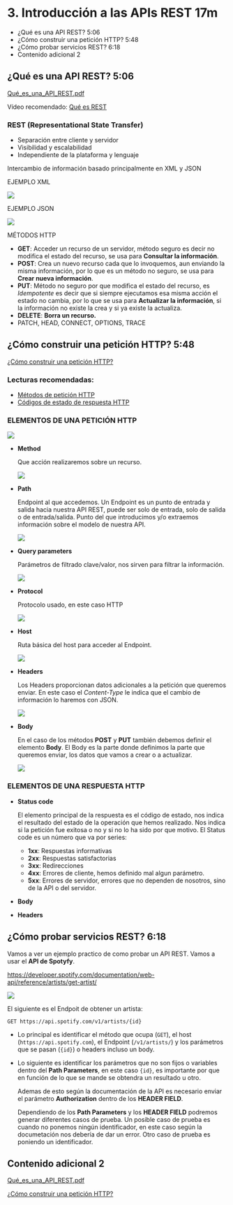 # 3. Introducción a las APIs REST 17m

* ¿Qué es una API REST? 5:06 
* ¿Cómo construir una petición HTTP? 5:48 
* ¿Cómo probar servicios REST? 6:18 
* Contenido adicional 2

## ¿Qué es una API REST? 5:06 

[Qué_es_una_API_REST.pdf](pdfs/Qué_es_una_API_REST.pdf)

Vídeo recomendado: [Qué es REST](https://www.youtube.com/watch?v=aoOKxUOhg18)

### REST (Representational State Transfer)

* Separación entre cliente y servidor
* Visibilidad y escalabilidad
* Independiente de la plataforma y lenguaje

Intercambio de información basado principalmente en XML y JSON

EJEMPLO XML

<img src="images/3-xml.png">

EJEMPLO JSON

<img src="images/3-json.png">

MÉTODOS HTTP

* **GET**: Acceder un recurso de un servidor, método seguro es decir no modifica el estado del recurso, se usa para **Consultar la información**.
* **POST**: Crea un nuevo recurso cada que lo invoquemos, aun enviando la misma información, por lo que es un método no seguro, se usa para **Crear nueva información**.
* **PUT**: Método no seguro por que modifica el estado del recurso, es *Idempotente* es decir que si siempre ejecutamos esa misma acción el estado no cambia, por lo que se usa para **Actualizar la información**, si la información no existe la crea y si ya existe la actualiza.
* **DELETE**: **Borra un recurso.**
* PATCH, HEAD, CONNECT, OPTIONS, TRACE

## ¿Cómo construir una petición HTTP? 5:48 

[¿Cómo construir una petición HTTP? ](pdfs/Cómo_construir_una_petición_HTTP.pdf)

### Lecturas recomendadas:

* [Métodos de petición HTTP](https://developer.mozilla.org/es/docs/Web/HTTP/Methods)
* [Códigos de estado de respuesta HTTP](https://developer.mozilla.org/es/docs/Web/HTTP/Status)


### ELEMENTOS DE UNA PETICIÓN HTTP

<img src="images/3-peticion-1.png">

* **Method**

   Que acción realizaremos sobre un recurso.

   <img src="images/3-peticion-2.png">

* **Path**

   Endpoint al que accedemos. Un Endpoint es un punto de entrada y salida hacia nuestra API REST, puede ser solo de entrada, solo de salida o de entrada/salida. Punto del que introducimos y/o extraemos información sobre el modelo de nuestra API.

   <img src="images/3-peticion-3.png">

* **Query parameters**

   Parámetros de filtrado clave/valor, nos sirven para filtrar la información.

   <img src="images/3-peticion-4.png">

* **Protocol**

   Protocolo usado, en este caso HTTP

   <img src="images/3-peticion-5.png">

* **Host**

   Ruta básica del host para acceder al Endpoint.

   <img src="images/3-peticion-6.png">

* **Headers**

   Los Headers proporcionan datos adicionales a la petición que queremos enviar. En este caso el *Content-Type* le indica que el cambio de información lo haremos con JSON.

   <img src="images/3-peticion-7.png">

* **Body**

   En el caso de los métodos **POST** y **PUT** también debemos definir el elemento **Body**. El Body es la parte donde definimos la parte que queremos enviar, los datos que vamos a crear o a actualizar. 

   <img src="images/3-peticion-8.png">   

### ELEMENTOS DE UNA RESPUESTA HTTP

* **Status code**

   El elemento principal de la respuesta es el código de estado, nos indica el resultado del estado de la operación que hemos realizado. Nos indica si la petición fue exitosa o no y si no lo ha sido por que motivo. El Status code es un número que va por series:
   
   * **1xx**: Respuestas informativas
   * **2xx**: Respuestas satisfactorias
   * **3xx**: Redirecciones
   * **4xx**: Errores de cliente, hemos definido mal algun parámetro.
   * **5xx**: Errores de servidor, errores que no dependen de nosotros, sino de la API o del servidor.
   
* **Body**
* **Headers**

## ¿Cómo probar servicios REST? 6:18 

Vamos a ver un ejemplo practico de como probar un API REST. Vamos a usar el **API de Spotyfy**. 

https://developer.spotify.com/documentation/web-api/reference/artists/get-artist/

<img src="images/3-spotyfy.png">

El siguiente es el Endpoit de obtener un artista:

`GET https://api.spotify.com/v1/artists/{id}`

* Lo principal es identificar el método que ocupa (`GET`), el host (`https://api.spotify.com`), el Endpoint (`/v1/artists/`) y los parámetros que se pasan (`{id}`) o headers incluso un body.

* Lo siguiente es identificar los parámetros que no son fijos o variables dentro del **Path Parameters**, en este caso `{id}`, es importante por que en función de lo que se mande se obtendra un resultado u otro. 

   Ademas de esto según la documentación de la API es necesario enviar el parámetro **Authorization** dentro de los **HEADER FIELD**.  
   
   Dependiendo de los **Path Parameters** y los **HEADER FIELD** podremos generar diferentes casos de prueba. Un posible caso de prueba es cuando no ponemos ningún identificador, en este caso según la documetación nos debería de dar un error. Otro caso de prueba es poniendo un identificador. 












## Contenido adicional 2

[Qué_es_una_API_REST.pdf](pdfs/Qué_es_una_API_REST.pdf)

[¿Cómo construir una petición HTTP? ](pdfs/Cómo_construir_una_petición_HTTP.pdf)
